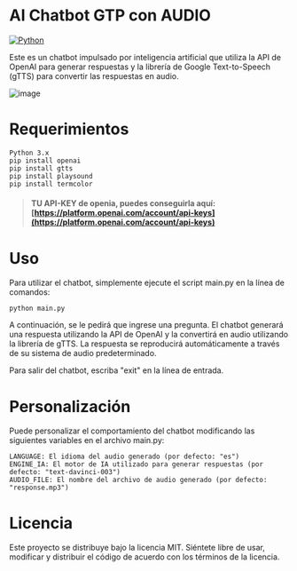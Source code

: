 # AI Chatbot GTP con AUDIO
[![Python](https://img.shields.io/badge/Python-3.10+-yellow?style=for-the-badge&logo=python&logoColor=white&labelColor=101010)](https://python.org)

Este es un chatbot impulsado por inteligencia artificial que utiliza la API de OpenAI para generar respuestas y la librería de Google Text-to-Speech (gTTS) para convertir las respuestas en audio.

![image](https://user-images.githubusercontent.com/52086707/221566361-ddd95817-e88e-4c43-af09-99276722b02b.png)


# Requerimientos
    Python 3.x
    pip install openai
    pip install gtts
    pip install playsound
    pip install termcolor

> #### TU API-KEY de openia, puedes conseguirla aquí: **[https://platform.openai.com/account/api-keys](https://platform.openai.com/account/api-keys)** 
 
# Uso
Para utilizar el chatbot, simplemente ejecute el script main.py en la línea de comandos:
    
    python main.py
    
A continuación, se le pedirá que ingrese una pregunta. El chatbot generará una respuesta utilizando la API de OpenAI y la convertirá en audio utilizando la librería de gTTS. La respuesta se reproducirá automáticamente a través de su sistema de audio predeterminado.

Para salir del chatbot, escriba "exit" en la línea de entrada.

# Personalización
Puede personalizar el comportamiento del chatbot modificando las siguientes variables en el archivo main.py:

    LANGUAGE: El idioma del audio generado (por defecto: "es")
    ENGINE_IA: El motor de IA utilizado para generar respuestas (por defecto: "text-davinci-003")
    AUDIO_FILE: El nombre del archivo de audio generado (por defecto: "response.mp3")

# Licencia
Este proyecto se distribuye bajo la licencia MIT. Siéntete libre de usar, modificar y distribuir el código de acuerdo con los términos de la licencia.
